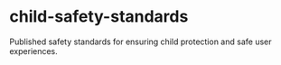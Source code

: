 # child-safety-standards
Published safety standards for ensuring child protection and safe user experiences.
